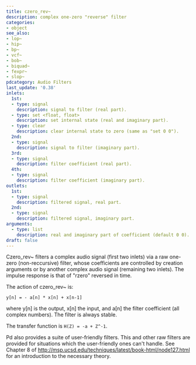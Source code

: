 ```yaml
---
title: czero_rev~
description: complex one-zero "reverse" filter
categories:
- object
see_also:
- lop~
- hip~
- bp~
- vcf~
- bob~
- biquad~
- fexpr~
- slop~
pdcategory: Audio Filters
last_update: '0.38'
inlets:
  1st:
  - type: signal
    description: signal to filter (real part).
  - type: set <float, float>
    description: set internal state (real and imaginary part).
  - type: clear
    description: clear internal state to zero (same as "set 0 0").
  2nd:
  - type: signal
    description: signal to filter (imaginary part).
  3rd:
  - type: signal
    description: filter coefficient (real part).
  4th:
  - type: signal
    description: filter coefficient (imaginary part).
outlets:
  1st:
  - type: signal
    description: filtered signal, real part.
  2nd:
  - type: signal
    description: filtered signal, imaginary part.
arguments:
  - type: list
    description: real and imaginary part of coefficient (default 0 0).
draft: false
---
```

Czero_rev~ filters a complex audio signal (first two inlets) via a raw one-zero (non-reccursive) filter, whose coefficients are controlled by creation arguments or by another complex audio signal (remaining two inlets). The impulse response is that of "rzero" reversed in time.

The action of czero_rev~ is:

`y[n] = - a[n] * x[n] + x[n-1]`

where y[n] is the output, x[n] the input, and a[n] the filter coefficient (all complex numbers). The filter is always stable.

The transfer function is `H(Z) = -a + Z^-1`.

Pd also provides a suite of user-friendly filters. This and other raw filters are provided for situations which the user-friendly ones can't handle. See Chapter 8 of http://msp.ucsd.edu/techniques/latest/book-html/node127.html for an introduction to the necessary theory.

